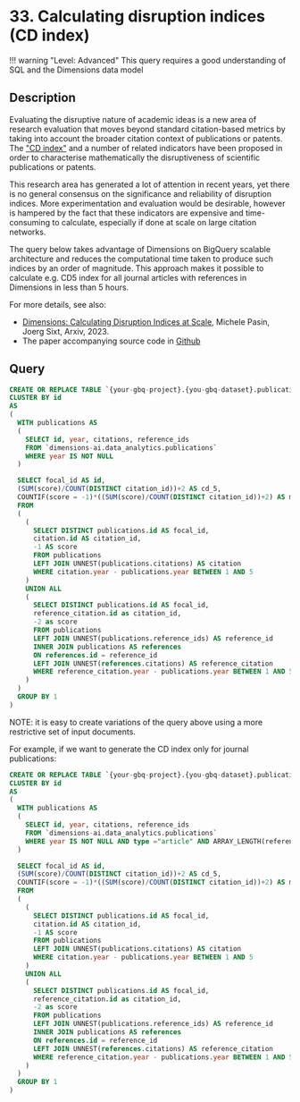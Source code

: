 # 33. Calculating disruption indices (CD index)

!!! warning "Level: Advanced"
    This query requires a good understanding of SQL and the Dimensions data model


## Description

Evaluating the disruptive nature of academic ideas is a new area of research evaluation that moves beyond standard citation-based metrics by taking into account the broader citation context of publications or patents. The ["CD index"](http://russellfunk.org/cdindex/index.html) and a number of related indicators have been proposed in order to characterise mathematically the disruptiveness of scientific publications or patents. 

This research area has generated a lot of attention in recent years, yet there is no general consensus on the significance and reliability of disruption indices. More experimentation and evaluation would be desirable, however is hampered by the fact that these indicators are expensive and time-consuming to calculate, especially if done at scale on large citation networks. 

The query below takes advantage of Dimensions on BigQuery scalable architecture and reduces the computational time taken to produce such indices by an order of magnitude. This approach makes it possible to calculate e.g. CD5 index for all journal articles with references in Dimensions in less than 5 hours.

For more details, see also: 

* [Dimensions: Calculating Disruption Indices at Scale](https://arxiv.org/abs/2309.06120), Michele Pasin, Joerg Sixt, Arxiv, 2023.
* The paper accompanying source code in [Github](https://github.com/digital-science/dimensions-gbq-lab/tree/master/archive/CD-index) 

## Query

```sql
CREATE OR REPLACE TABLE `{your-gbq-project}.{you-gbq-dataset}.publications_cd_index_all`
CLUSTER BY id
AS
(
  WITH publications AS
  (
    SELECT id, year, citations, reference_ids
    FROM `dimensions-ai.data_analytics.publications`
    WHERE year IS NOT NULL 
  )

  SELECT focal_id AS id,
  (SUM(score)/COUNT(DISTINCT citation_id))+2 AS cd_5,
  COUNTIF(score = -1)*((SUM(score)/COUNT(DISTINCT citation_id))+2) AS mcd_5
  FROM
  (
    (
      SELECT DISTINCT publications.id AS focal_id,
      citation.id AS citation_id,
      -1 AS score
      FROM publications
      LEFT JOIN UNNEST(publications.citations) AS citation
      WHERE citation.year - publications.year BETWEEN 1 AND 5
    )
    UNION ALL
    (
      SELECT DISTINCT publications.id AS focal_id,
      reference_citation.id as citation_id,
      -2 as score
      FROM publications
      LEFT JOIN UNNEST(publications.reference_ids) AS reference_id
      INNER JOIN publications AS references
      ON references.id = reference_id
      LEFT JOIN UNNEST(references.citations) AS reference_citation
      WHERE reference_citation.year - publications.year BETWEEN 1 AND 5
    )
  )
  GROUP BY 1
)
```

NOTE: it is easy to create variations of the query above using a more restrictive set of input documents. 

For example, if we want to generate the CD index only for journal publications: 


```sql
CREATE OR REPLACE TABLE `{your-gbq-project}.{you-gbq-dataset}.publications_cd_index_journals` 
CLUSTER BY id 
AS
(
  WITH publications AS
  (
    SELECT id, year, citations, reference_ids
    FROM `dimensions-ai.data_analytics.publications`
    WHERE year IS NOT NULL AND type ="article" AND ARRAY_LENGTH(reference_ids)>=10 AND journal.id IS NOT NULL
  )

  SELECT focal_id AS id,
  (SUM(score)/COUNT(DISTINCT citation_id))+2 AS cd_5,
  COUNTIF(score = -1)*((SUM(score)/COUNT(DISTINCT citation_id))+2) AS mcd_5
  FROM
  (
    (
      SELECT DISTINCT publications.id AS focal_id, 
      citation.id AS citation_id,
      -1 AS score
      FROM publications
      LEFT JOIN UNNEST(publications.citations) AS citation
      WHERE citation.year - publications.year BETWEEN 1 AND 5
    )
    UNION ALL
    (
      SELECT DISTINCT publications.id AS focal_id, 
      reference_citation.id as citation_id,
      -2 as score
      FROM publications
      LEFT JOIN UNNEST(publications.reference_ids) AS reference_id
      INNER JOIN publications AS references 
      ON references.id = reference_id
      LEFT JOIN UNNEST(references.citations) AS reference_citation
      WHERE reference_citation.year - publications.year BETWEEN 1 AND 5
    )
  )
  GROUP BY 1
)
```


